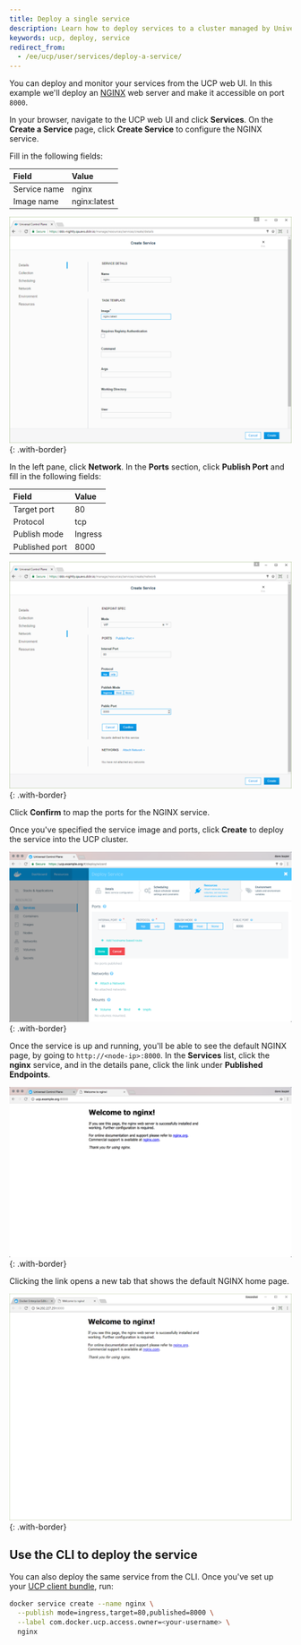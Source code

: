 ```yaml
---
title: Deploy a single service
description: Learn how to deploy services to a cluster managed by Universal Control Plane.
keywords: ucp, deploy, service
redirect_from:
  - /ee/ucp/user/services/deploy-a-service/
---
```


You can deploy and monitor your services from the UCP web UI. In this example
we'll deploy an [NGINX](https://www.nginx.com/) web server and make it
accessible on port `8000`.

In your browser, navigate to the UCP web UI and click **Services**. On the
**Create a Service** page, click **Create Service** to configure the
NGINX service.

Fill in the following fields:

| Field        | Value        |
|:-------------|:-------------|
| Service name | nginx        |
| Image name   | nginx:latest |

![](../../images/deploy-a-service-1.png){: .with-border}

In the left pane, click **Network**. In the **Ports** section,
click **Publish Port** and fill in the following fields:

| Field          | Value   |
|:---------------|:--------|
| Target port    | 80      |
| Protocol       | tcp     |
| Publish mode   | Ingress |
| Published port | 8000    |

![](../../images/deploy-a-service-2.png){: .with-border}

Click **Confirm** to map the ports for the NGINX service.

Once you've specified the service image and ports, click **Create** to
deploy the service into the UCP cluster.

![](../../images/deploy-a-service-3.png){: .with-border}

Once the service is up and running, you'll be able to see the default NGINX
page, by going to `http://<node-ip>:8000`. In the **Services** list, click the
**nginx** service, and in the details pane, click the link under
**Published Endpoints**. 

![](../../images/deploy-a-service-4.png){: .with-border}

Clicking the link opens a new tab that shows the default NGINX home page. 

![](../../images/deploy-a-service-5.png){: .with-border}

## Use the CLI to deploy the service

You can also deploy the same service from the CLI. Once you've set up your
[UCP client bundle](../user-access/cli.md), run:

```bash
docker service create --name nginx \
  --publish mode=ingress,target=80,published=8000 \
  --label com.docker.ucp.access.owner=<your-username> \
  nginx
```

